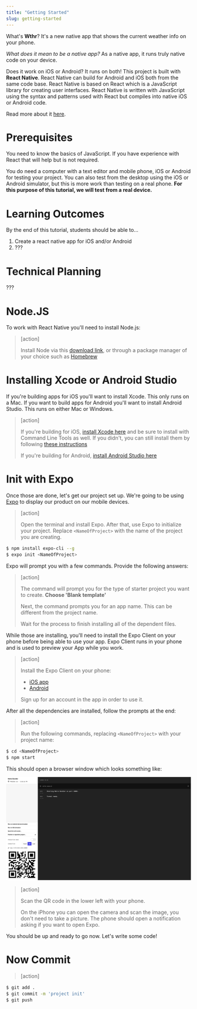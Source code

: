 ```yaml
---
title: "Getting Started"
slug: getting-started
---
```


What's **Wthr**? It's a new native app that shows the current weather info on your phone.

_What does it mean to be a native app?_ As a native app, it runs truly native code on your device.

Does it work on iOS or Android? It runs on both! This project is built with **React Native**. React Native can build for Android and iOS both from the same code base. React Native is based on React which is a JavaScript library for creating user interfaces. React Native is written with JavaScript using the syntax and patterns used with React but compiles into native iOS or Android code.

Read more about it [here](https://facebook.github.io/react-native/).


# Prerequisites

You need to know the basics of JavaScript. If you have experience with React that will help but is not required.

You do need a computer with a text editor and mobile phone, iOS or Android for testing your project. You can also test from the desktop using the iOS or Android simulator, but this is more work than testing on a real phone. **For this purpose of this tutorial, we will test from a real device.**

# Learning Outcomes

By the end of this tutorial, students should be able to...

1. Create a react native app for iOS and/or Android
1. ???


# Technical Planning

???

# Node.JS

To work with React Native you'll need to install Node.js:

> [action]
>
> Install Node via this [download link](https://nodejs.org/en/download/), or through a package manager of your choice such as [Homebrew](https://brew.sh/)

# Installing Xcode or Android Studio

If you're building apps for iOS you'll want to install Xcode. This only runs on a Mac. If you want to build apps for Android you'll want to install Android Studio. This runs on either Mac or Windows.

> [action]
>
> If you're building for iOS, [install Xcode here](https://itunes.apple.com/us/app/xcode/id497799835?mt=12) and be sure to install with Command Line Tools as well. If you didn't, you can still install them by following [these instructions](http://osxdaily.com/2014/02/12/install-command-line-tools-mac-os-x/)
>
> If you're building for Android,  [install Android Studio here](https://developer.android.com/studio/install)

# Init with Expo

Once those are done, let's get our project set up. We're going to be using [Expo](https://expo.io/learn) to display our product on our mobile devices.

> [action]
>
> Open the terminal and install Expo. After that, use Expo to initialize your project. Replace `<NameOfProject>` with the name of the project you are creating.
>
```bash
$ npm install expo-cli --g
$ expo init <NameOfProject>
```

Expo will prompt you with a few commands. Provide the following answers:

> [action]
>
> The command will prompt you for the type of starter project you want to create. **Choose 'Blank template'**
>
> Next, the command prompts you for an app name. This can be different from the project name.
>
> Wait for the process to finish installing all of the dependent files.

While those are installing, you'll need to install the Expo Client on your phone before being able to use your app. Expo Client runs in your phone and is used to preview your App while you work.

> [action]
>
> Install the Expo Client on your phone:
>
> - [iOS app](https://itunes.apple.com/app/apple-store/id982107779)
> - [Android](https://play.google.com/store/apps/details?id=host.exp.exponent&referrer=www)
>
> Sign up for an account in the app in order to use it.

After all the dependencies are installed, follow the prompts at the end:

> [action]
>
> Run the following commands, replacing `<NameOfProject>` with your project name:
>
```bash
$ cd <NameOfProject>
$ npm start
```

This should open a browser window which looks something like:

![ScreenShot-1.png](assets/ScreenShot-1.png)

> [action]
>
> Scan the QR code in the lower left with your phone.
>
> On the iPhone you can open the camera and scan the image, you don't need to take a picture. The phone should open a notification asking if you want to open Expo.

You should be up and ready to go now. Let's write some code!

# Now Commit

>[action]
>
```bash
$ git add .
$ git commit -m 'project init'
$ git push
```
